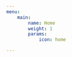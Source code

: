 ```yaml
---
menu:
    main:
        name: Home
        weight: 1
        params:
            icon: home

---
```

